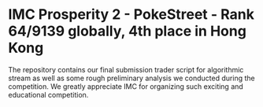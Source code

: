 # IMC Prosperity 2 - PokeStreet - Rank 64/9139 globally, 4th place in Hong Kong

The repository contains our final submission trader script for algorithmic stream as well as some rough preliminary analysis we conducted during the competition. We greatly appreciate IMC for organizing such exciting and educational competition.


